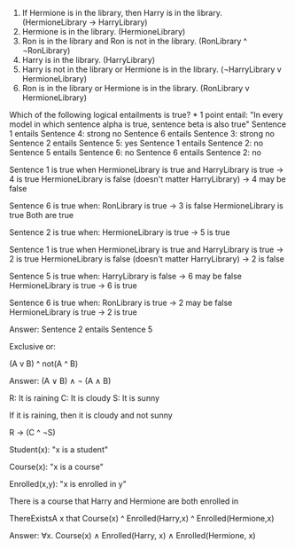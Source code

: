 1. If Hermione is in the library, then Harry is in the library. (HermioneLibrary -> HarryLibrary)
2. Hermione is in the library.                                  (HermioneLibrary)
3. Ron is in the library and Ron is not in the library.         (RonLibrary ^ ¬RonLibrary)
4. Harry is in the library.                                     (HarryLibrary)
5. Harry is not in the library or Hermione is in the library.   (¬HarryLibrary v HermioneLibrary)
6. Ron is in the library or Hermione is in the library.         (RonLibrary v HermioneLibrary)

Which of the following logical entailments is true? *
1 point
entail: "In every model in which sentence alpha is true, sentence beta is also true"
Sentence 1 entails Sentence 4: strong no
Sentence 6 entails Sentence 3: strong no
Sentence 2 entails Sentence 5: yes
Sentence 1 entails Sentence 2: no
Sentence 5 entails Sentence 6: no
Sentence 6 entails Sentence 2: no

Sentence 1 is true when
HermioneLibrary is true and HarryLibrary is true -> 4 is true
HermioneLibrary is false (doesn't matter HarryLibrary) -> 4 may be false

Sentence 6 is true when:
RonLibrary is true -> 3 is false
HermioneLibrary is true
Both are true

Sentence 2 is true when:
HermioneLibrary is true -> 5 is true

Sentence 1 is true when
HermioneLibrary is true and HarryLibrary is true -> 2 is true
HermioneLibrary is false (doesn't matter HarryLibrary) -> 2 is false

Sentence 5 is true when:
HarryLibrary is false -> 6 may be false
HermioneLibrary is true -> 6 is true

Sentence 6 is true when:
RonLibrary is true -> 2 may be false
HermioneLibrary is true -> 2 is true

Answer: Sentence 2 entails Sentence 5

Exclusive or:

(A v B) ^ not(A ^ B)

Answer: (A ∨ B) ∧ ¬ (A ∧ B)

R: It is raining
C: It is cloudy
S: It is sunny

If it is raining, then it is cloudy and not sunny

R -> (C ^ ¬S)


Student(x): "x is a student"

Course(x): "x is a course"

Enrolled(x,y): "x is enrolled in y"

There is a course that Harry and Hermione are both enrolled in

ThereExistsA x that Course(x) ^ Enrolled(Harry,x) ^ Enrolled(Hermione,x)

Answer: ∀x. Course(x) ∧ Enrolled(Harry, x) ∧ Enrolled(Hermione, x)
